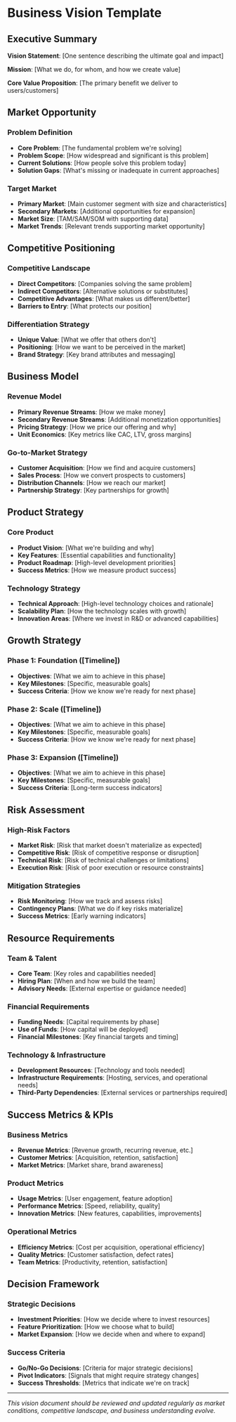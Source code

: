 # Business Vision Template

## Executive Summary

**Vision Statement**: [One sentence describing the ultimate goal and impact]

**Mission**: [What we do, for whom, and how we create value]

**Core Value Proposition**: [The primary benefit we deliver to users/customers]

## Market Opportunity

### Problem Definition
- **Core Problem**: [The fundamental problem we're solving]
- **Problem Scope**: [How widespread and significant is this problem]
- **Current Solutions**: [How people solve this problem today]
- **Solution Gaps**: [What's missing or inadequate in current approaches]

### Target Market
- **Primary Market**: [Main customer segment with size and characteristics]
- **Secondary Markets**: [Additional opportunities for expansion]
- **Market Size**: [TAM/SAM/SOM with supporting data]
- **Market Trends**: [Relevant trends supporting market opportunity]

## Competitive Positioning

### Competitive Landscape
- **Direct Competitors**: [Companies solving the same problem]
- **Indirect Competitors**: [Alternative solutions or substitutes]
- **Competitive Advantages**: [What makes us different/better]
- **Barriers to Entry**: [What protects our position]

### Differentiation Strategy
- **Unique Value**: [What we offer that others don't]
- **Positioning**: [How we want to be perceived in the market]
- **Brand Strategy**: [Key brand attributes and messaging]

## Business Model

### Revenue Model
- **Primary Revenue Streams**: [How we make money]
- **Secondary Revenue Streams**: [Additional monetization opportunities]
- **Pricing Strategy**: [How we price our offering and why]
- **Unit Economics**: [Key metrics like CAC, LTV, gross margins]

### Go-to-Market Strategy
- **Customer Acquisition**: [How we find and acquire customers]
- **Sales Process**: [How we convert prospects to customers]
- **Distribution Channels**: [How we reach our market]
- **Partnership Strategy**: [Key partnerships for growth]

## Product Strategy

### Core Product
- **Product Vision**: [What we're building and why]
- **Key Features**: [Essential capabilities and functionality]
- **Product Roadmap**: [High-level development priorities]
- **Success Metrics**: [How we measure product success]

### Technology Strategy
- **Technical Approach**: [High-level technology choices and rationale]
- **Scalability Plan**: [How the technology scales with growth]
- **Innovation Areas**: [Where we invest in R&D or advanced capabilities]

## Growth Strategy

### Phase 1: Foundation ([Timeline])
- **Objectives**: [What we aim to achieve in this phase]
- **Key Milestones**: [Specific, measurable goals]
- **Success Criteria**: [How we know we're ready for next phase]

### Phase 2: Scale ([Timeline])
- **Objectives**: [What we aim to achieve in this phase]
- **Key Milestones**: [Specific, measurable goals]
- **Success Criteria**: [How we know we're ready for next phase]

### Phase 3: Expansion ([Timeline])
- **Objectives**: [What we aim to achieve in this phase]
- **Key Milestones**: [Specific, measurable goals]
- **Success Criteria**: [Long-term success indicators]

## Risk Assessment

### High-Risk Factors
- **Market Risk**: [Risk that market doesn't materialize as expected]
- **Competitive Risk**: [Risk of competitive response or disruption]
- **Technical Risk**: [Risk of technical challenges or limitations]
- **Execution Risk**: [Risk of poor execution or resource constraints]

### Mitigation Strategies
- **Risk Monitoring**: [How we track and assess risks]
- **Contingency Plans**: [What we do if key risks materialize]
- **Success Metrics**: [Early warning indicators]

## Resource Requirements

### Team & Talent
- **Core Team**: [Key roles and capabilities needed]
- **Hiring Plan**: [When and how we build the team]
- **Advisory Needs**: [External expertise or guidance needed]

### Financial Requirements
- **Funding Needs**: [Capital requirements by phase]
- **Use of Funds**: [How capital will be deployed]
- **Financial Milestones**: [Key financial targets and timing]

### Technology & Infrastructure
- **Development Resources**: [Technology and tools needed]
- **Infrastructure Requirements**: [Hosting, services, and operational needs]
- **Third-Party Dependencies**: [External services or partnerships required]

## Success Metrics & KPIs

### Business Metrics
- **Revenue Metrics**: [Revenue growth, recurring revenue, etc.]
- **Customer Metrics**: [Acquisition, retention, satisfaction]
- **Market Metrics**: [Market share, brand awareness]

### Product Metrics
- **Usage Metrics**: [User engagement, feature adoption]
- **Performance Metrics**: [Speed, reliability, quality]
- **Innovation Metrics**: [New features, capabilities, improvements]

### Operational Metrics
- **Efficiency Metrics**: [Cost per acquisition, operational efficiency]
- **Quality Metrics**: [Customer satisfaction, defect rates]
- **Team Metrics**: [Productivity, retention, satisfaction]

## Decision Framework

### Strategic Decisions
- **Investment Priorities**: [How we decide where to invest resources]
- **Feature Prioritization**: [How we choose what to build]
- **Market Expansion**: [How we decide when and where to expand]

### Success Criteria
- **Go/No-Go Decisions**: [Criteria for major strategic decisions]
- **Pivot Indicators**: [Signals that might require strategy changes]
- **Success Thresholds**: [Metrics that indicate we're on track]

---

*This vision document should be reviewed and updated regularly as market conditions, competitive landscape, and business understanding evolve.*
